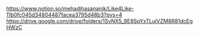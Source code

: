 https://www.notion.so/mehadihasananik/Like4Like-11b0fc045d34804487facea3795d48b3?pvs=4
https://drive.google.com/drive/folders/1SvNX5_8E8SpYxTLujVZM8R81dcEgHWzC
